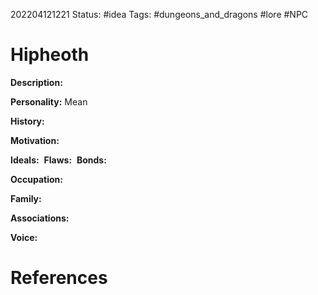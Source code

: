 202204121221
Status: #idea
Tags: #dungeons_and_dragons #lore #NPC 

# Hipheoth
**Description:** 

**Personality:** Mean

**History:** 

**Motivation:** 

**Ideals:** 
**Flaws:** 
**Bonds:** 

**Occupation:** 

**Family:** 

**Associations:** 

**Voice:** 



# References